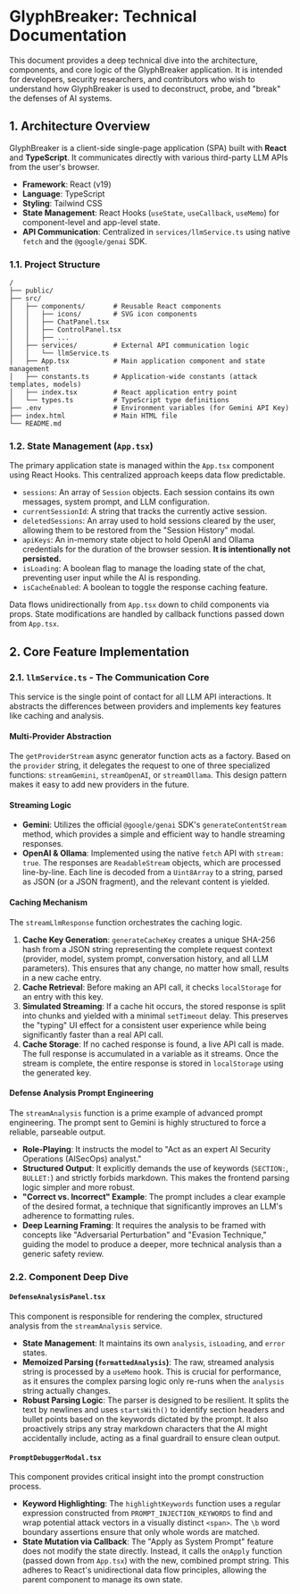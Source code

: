 # GlyphBreaker: Technical Documentation

This document provides a deep technical dive into the architecture, components, and core logic of the GlyphBreaker application. It is intended for developers, security researchers, and contributors who wish to understand how GlyphBreaker is used to deconstruct, probe, and "break" the defenses of AI systems.

## 1. Architecture Overview

GlyphBreaker is a client-side single-page application (SPA) built with **React** and **TypeScript**. It communicates directly with various third-party LLM APIs from the user's browser.

-   **Framework**: React (v19)
-   **Language**: TypeScript
-   **Styling**: Tailwind CSS
-   **State Management**: React Hooks (`useState`, `useCallback`, `useMemo`) for component-level and app-level state.
-   **API Communication**: Centralized in `services/llmService.ts` using native `fetch` and the `@google/genai` SDK.

### 1.1. Project Structure

```
/
├── public/
├── src/
│   ├── components/       # Reusable React components
│   │   ├── icons/        # SVG icon components
│   │   ├── ChatPanel.tsx
│   │   ├── ControlPanel.tsx
│   │   ├── ...
│   ├── services/         # External API communication logic
│   │   └── llmService.ts
│   ├── App.tsx           # Main application component and state management
│   ├── constants.ts      # Application-wide constants (attack templates, models)
│   ├── index.tsx         # React application entry point
│   └── types.ts          # TypeScript type definitions
├── .env                  # Environment variables (for Gemini API Key)
├── index.html            # Main HTML file
└── README.md
```

### 1.2. State Management (`App.tsx`)

The primary application state is managed within the `App.tsx` component using React Hooks. This centralized approach keeps data flow predictable.

-   `sessions`: An array of `Session` objects. Each session contains its own messages, system prompt, and LLM configuration.
-   `currentSessionId`: A string that tracks the currently active session.
-   `deletedSessions`: An array used to hold sessions cleared by the user, allowing them to be restored from the "Session History" modal.
-   `apiKeys`: An in-memory state object to hold OpenAI and Ollama credentials for the duration of the browser session. **It is intentionally not persisted.**
-   `isLoading`: A boolean flag to manage the loading state of the chat, preventing user input while the AI is responding.
-   `isCacheEnabled`: A boolean to toggle the response caching feature.

Data flows unidirectionally from `App.tsx` down to child components via props. State modifications are handled by callback functions passed down from `App.tsx`.

## 2. Core Feature Implementation

### 2.1. `llmService.ts` - The Communication Core

This service is the single point of contact for all LLM API interactions. It abstracts the differences between providers and implements key features like caching and analysis.

#### Multi-Provider Abstraction

The `getProviderStream` async generator function acts as a factory. Based on the `provider` string, it delegates the request to one of three specialized functions: `streamGemini`, `streamOpenAI`, or `streamOllama`. This design pattern makes it easy to add new providers in the future.

#### Streaming Logic

-   **Gemini**: Utilizes the official `@google/genai` SDK's `generateContentStream` method, which provides a simple and efficient way to handle streaming responses.
-   **OpenAI & Ollama**: Implemented using the native `fetch` API with `stream: true`. The responses are `ReadableStream` objects, which are processed line-by-line. Each line is decoded from a `Uint8Array` to a string, parsed as JSON (or a JSON fragment), and the relevant content is yielded.

#### Caching Mechanism

The `streamLlmResponse` function orchestrates the caching logic.

1.  **Cache Key Generation**: `generateCacheKey` creates a unique SHA-256 hash from a JSON string representing the complete request context (provider, model, system prompt, conversation history, and all LLM parameters). This ensures that any change, no matter how small, results in a new cache entry.
2.  **Cache Retrieval**: Before making an API call, it checks `localStorage` for an entry with this key.
3.  **Simulated Streaming**: If a cache hit occurs, the stored response is split into chunks and yielded with a minimal `setTimeout` delay. This preserves the "typing" UI effect for a consistent user experience while being significantly faster than a real API call.
4.  **Cache Storage**: If no cached response is found, a live API call is made. The full response is accumulated in a variable as it streams. Once the stream is complete, the entire response is stored in `localStorage` using the generated key.

#### Defense Analysis Prompt Engineering

The `streamAnalysis` function is a prime example of advanced prompt engineering. The prompt sent to Gemini is highly structured to force a reliable, parseable output.

-   **Role-Playing**: It instructs the model to "Act as an expert AI Security Operations (AISecOps) analyst."
-   **Structured Output**: It explicitly demands the use of keywords (`SECTION:`, `BULLET:`) and strictly forbids markdown. This makes the frontend parsing logic simpler and more robust.
-   **"Correct vs. Incorrect" Example**: The prompt includes a clear example of the desired format, a technique that significantly improves an LLM's adherence to formatting rules.
-   **Deep Learning Framing**: It requires the analysis to be framed with concepts like "Adversarial Perturbation" and "Evasion Technique," guiding the model to produce a deeper, more technical analysis than a generic safety review.

### 2.2. Component Deep Dive

#### `DefenseAnalysisPanel.tsx`

This component is responsible for rendering the complex, structured analysis from the `streamAnalysis` service.

-   **State Management**: It maintains its own `analysis`, `isLoading`, and `error` states.
-   **Memoized Parsing (`formattedAnalysis`)**: The raw, streamed analysis string is processed by a `useMemo` hook. This is crucial for performance, as it ensures the complex parsing logic only re-runs when the `analysis` string actually changes.
-   **Robust Parsing Logic**: The parser is designed to be resilient. It splits the text by newlines and uses `startsWith()` to identify section headers and bullet points based on the keywords dictated by the prompt. It also proactively strips any stray markdown characters that the AI might accidentally include, acting as a final guardrail to ensure clean output.

#### `PromptDebuggerModal.tsx`

This component provides critical insight into the prompt construction process.

-   **Keyword Highlighting**: The `highlightKeywords` function uses a regular expression constructed from `PROMPT_INJECTION_KEYWORDS` to find and wrap potential attack vectors in a visually distinct `<span>`. The `\b` word boundary assertions ensure that only whole words are matched.
-   **State Mutation via Callback**: The "Apply as System Prompt" feature does not modify the state directly. Instead, it calls the `onApply` function (passed down from `App.tsx`) with the new, combined prompt string. This adheres to React's unidirectional data flow principles, allowing the parent component to manage its own state.